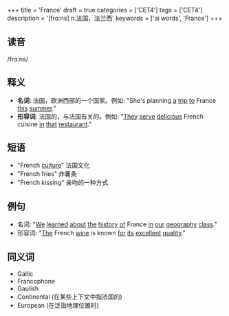 +++
title = 'France'
draft = true
categories = ['CET4']
tags = ['CET4']
description = '[frɑːns] n.法国，法兰西'
keywords = ['ai words', 'France']
+++

## 读音
/frɑːns/

## 释义
- **名词**: 法国，欧洲西部的一个国家。例如: "She's planning [a](/post/a/) [trip](/post/trip/) [to](/post/to/) France [this](/post/this/) [summer](/post/summer/)."
- **形容词**: 法国的，与法国有关的。例如: "[They](/post/they/) [serve](/post/serve/) [delicious](/post/delicious/) French cuisine [in](/post/in/) [that](/post/that/) [restaurant](/post/restaurant/)."

## 短语
- "French [culture](/post/culture/)" 法国文化
- "French fries" 炸薯条
- "French kissing" 亲吻的一种方式

## 例句
- 名词: "[We](/post/we/) [learned](/post/learned/) [about](/post/about/) [the](/post/the/) [history](/post/history/) [of](/post/of/) France [in](/post/in/) [our](/post/our/) [geography](/post/geography/) [class](/post/class/)."
- 形容词: "[The](/post/the/) French [wine](/post/wine/) is known [for](/post/for/) [its](/post/its/) [excellent](/post/excellent/) [quality](/post/quality/)."

## 同义词
- Gallic
- Francophone
- Gaulish
- Continental (在某些上下文中指法国的)
- European (在泛指地理位置时)
